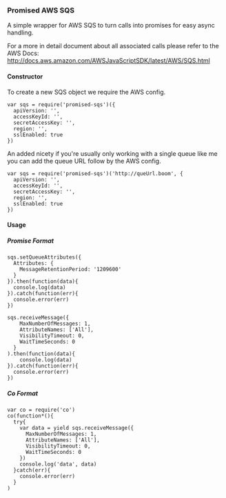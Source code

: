### Promised AWS SQS

A simple wrapper for AWS SQS to turn calls into promises for easy async handling.

For a more in detail document about all associated calls please refer to the AWS Docs:
http://docs.aws.amazon.com/AWSJavaScriptSDK/latest/AWS/SQS.html


#### Constructor


To create a new SQS object we require the AWS config.

```
var sqs = require('promised-sqs')({
  apiVersion: '',
  accessKeyId: '',
  secretAccessKey: '',
  region: '',
  sslEnabled: true
})
```

An added nicety if you're usually only working with a single queue like me
you can add the queue URL follow by the  AWS config.

```
var sqs = require('promised-sqs')('http://queUrl.boom', {
  apiVersion: '',
  accessKeyId: '',
  secretAccessKey: '',
  region: '',
  sslEnabled: true
})
```

#### Usage

##### Promise Format

```
sqs.setQueueAttributes({
  Attributes: {
    MessageRetentionPeriod: '1209600'
  }
}).then(function(data){
  console.log(data)
}).catch(function(err){
  console.error(err)
})

sqs.receiveMessage({
    MaxNumberOfMessages: 1,
    AttributeNames: ['All'],
    VisibilityTimeout: 0,
    WaitTimeSeconds: 0
  }
).then(function(data){
    console.log(data)
}).catch(function(err){
  console.error(err)
})
```

##### Co Format

```
var co = require('co')
co(function*(){
  try{
    var data = yield sqs.receiveMessage({
      MaxNumberOfMessages: 1,
      AttributeNames: ['All'],
      VisibilityTimeout: 0,
      WaitTimeSeconds: 0
    })
    console.log('data', data)
  }catch(err){
    console.error(err)
  }
)
```